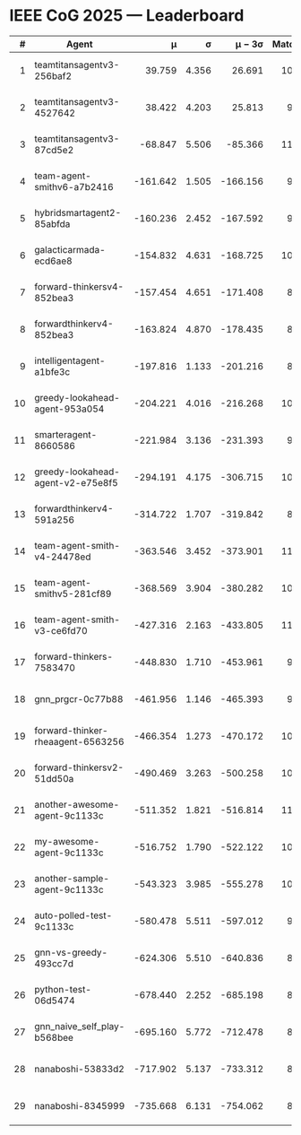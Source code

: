 # IEEE CoG 2025 — Leaderboard

| # | Agent | μ | σ | μ − 3σ | Matches | Updated |
|---:|---|---:|---:|---:|---:|---|
| 1 | teamtitansagentv3-256baf2 | 39.759 | 4.356 | 26.691 | 10680 | 2025-08-21 02:34 |
| 2 | teamtitansagentv3-4527642 | 38.422 | 4.203 | 25.813 | 9854 | 2025-08-21 02:34 |
| 3 | teamtitansagentv3-87cd5e2 | -68.847 | 5.506 | -85.366 | 11206 | 2025-08-21 02:34 |
| 4 | team-agent-smithv6-a7b2416 | -161.642 | 1.505 | -166.156 | 9840 | 2025-08-21 02:34 |
| 5 | hybridsmartagent2-85abfda | -160.236 | 2.452 | -167.592 | 9325 | 2025-08-21 02:34 |
| 6 | galacticarmada-ecd6ae8 | -154.832 | 4.631 | -168.725 | 10280 | 2025-08-21 02:34 |
| 7 | forward-thinkersv4-852bea3 | -157.454 | 4.651 | -171.408 | 8481 | 2025-08-21 02:34 |
| 8 | forwardthinkerv4-852bea3 | -163.824 | 4.870 | -178.435 | 8255 | 2025-08-21 02:34 |
| 9 | intelligentagent-a1bfe3c | -197.816 | 1.133 | -201.216 | 8652 | 2025-08-21 02:34 |
| 10 | greedy-lookahead-agent-953a054 | -204.221 | 4.016 | -216.268 | 10130 | 2025-08-21 02:34 |
| 11 | smarteragent-8660586 | -221.984 | 3.136 | -231.393 | 9151 | 2025-08-21 02:34 |
| 12 | greedy-lookahead-agent-v2-e75e8f5 | -294.191 | 4.175 | -306.715 | 10470 | 2025-08-21 02:34 |
| 13 | forwardthinkerv4-591a256 | -314.722 | 1.707 | -319.842 | 8924 | 2025-08-21 02:34 |
| 14 | team-agent-smith-v4-24478ed | -363.546 | 3.452 | -373.901 | 11022 | 2025-08-21 02:34 |
| 15 | team-agent-smithv5-281cf89 | -368.569 | 3.904 | -380.282 | 10840 | 2025-08-21 02:34 |
| 16 | team-agent-smith-v3-ce6fd70 | -427.316 | 2.163 | -433.805 | 11582 | 2025-08-21 02:34 |
| 17 | forward-thinkers-7583470 | -448.830 | 1.710 | -453.961 | 9760 | 2025-08-21 02:34 |
| 18 | gnn_prgcr-0c77b88 | -461.956 | 1.146 | -465.393 | 9430 | 2025-08-21 02:34 |
| 19 | forward-thinker-rheaagent-6563256 | -466.354 | 1.273 | -470.172 | 10102 | 2025-08-21 02:34 |
| 20 | forward-thinkersv2-51dd50a | -490.469 | 3.263 | -500.258 | 10642 | 2025-08-21 02:34 |
| 21 | another-awesome-agent-9c1133c | -511.352 | 1.821 | -516.814 | 11040 | 2025-08-21 02:34 |
| 22 | my-awesome-agent-9c1133c | -516.752 | 1.790 | -522.122 | 10680 | 2025-08-21 02:34 |
| 23 | another-sample-agent-9c1133c | -543.323 | 3.985 | -555.278 | 10380 | 2025-08-21 02:34 |
| 24 | auto-polled-test-9c1133c | -580.478 | 5.511 | -597.012 | 9920 | 2025-08-21 02:34 |
| 25 | gnn-vs-greedy-493cc7d | -624.306 | 5.510 | -640.836 | 8340 | 2025-08-21 02:34 |
| 26 | python-test-06d5474 | -678.440 | 2.252 | -685.198 | 8650 | 2025-08-21 02:34 |
| 27 | gnn_naive_self_play-b568bee | -695.160 | 5.772 | -712.478 | 8700 | 2025-08-21 02:34 |
| 28 | nanaboshi-53833d2 | -717.902 | 5.137 | -733.312 | 8230 | 2025-08-21 02:34 |
| 29 | nanaboshi-8345999 | -735.668 | 6.131 | -754.062 | 8750 | 2025-08-21 02:34 |
